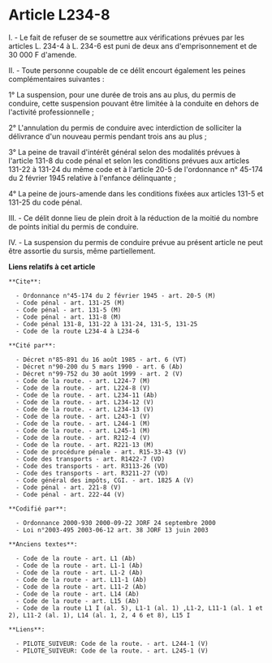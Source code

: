 # Article L234-8

I. - Le fait de refuser de se soumettre aux vérifications prévues par les articles L. 234-4 à L. 234-6 est puni de deux ans
d'emprisonnement et de 30 000 F d'amende.

II. - Toute personne coupable de ce délit encourt également les peines complémentaires suivantes :

1° La suspension, pour une durée de trois ans au plus, du permis de conduire, cette suspension pouvant être limitée à la
conduite en dehors de l'activité professionnelle ;

2° L'annulation du permis de conduire avec interdiction de solliciter la délivrance d'un nouveau permis pendant trois ans au
plus ;

3° La peine de travail d'intérêt général selon des modalités prévues à l'article 131-8 du code pénal et selon les conditions
prévues aux articles 131-22 à 131-24 du même code et à l'article 20-5 de l'ordonnance n° 45-174 du 2 février 1945 relative à
l'enfance délinquante ;

4° La peine de jours-amende dans les conditions fixées aux articles 131-5 et 131-25 du code pénal.

III. - Ce délit donne lieu de plein droit à la réduction de la moitié du nombre de points initial du permis de conduire.

IV. - La suspension du permis de conduire prévue au présent article ne peut être assortie du sursis, même partiellement.

**Liens relatifs à cet article**

	**Cite**:

	  - Ordonnance n°45-174 du 2 février 1945 - art. 20-5 (M)
	  - Code pénal - art. 131-25 (M)
	  - Code pénal - art. 131-5 (M)
	  - Code pénal - art. 131-8 (M)
	  - Code pénal 131-8, 131-22 à 131-24, 131-5, 131-25
	  - Code de la route L234-4 à L234-6

	**Cité par**:

	  - Décret n°85-891 du 16 août 1985 - art. 6 (VT)
	  - Décret n°90-200 du 5 mars 1990 - art. 6 (Ab)
	  - Décret n°99-752 du 30 août 1999 - art. 2 (V)
	  - Code de la route. - art. L224-7 (M)
	  - Code de la route. - art. L224-8 (V)
	  - Code de la route. - art. L234-11 (Ab)
	  - Code de la route. - art. L234-12 (V)
	  - Code de la route. - art. L234-13 (V)
	  - Code de la route. - art. L243-1 (V)
	  - Code de la route. - art. L244-1 (M)
	  - Code de la route. - art. L245-1 (M)
	  - Code de la route. - art. R212-4 (V)
	  - Code de la route. - art. R221-13 (M)
	  - Code de procédure pénale - art. R15-33-43 (V)
	  - Code des transports - art. R1422-7 (VD)
	  - Code des transports - art. R3113-26 (VD)
	  - Code des transports - art. R3211-27 (VD)
	  - Code général des impôts, CGI. - art. 1825 A (V)
	  - Code pénal - art. 221-8 (V)
	  - Code pénal - art. 222-44 (V)

	**Codifié par**:

	  - Ordonnance 2000-930 2000-09-22 JORF 24 septembre 2000
	  - Loi n°2003-495 2003-06-12 art. 38 JORF 13 juin 2003

	**Anciens textes**:

	  - Code de la route - art. L1 (Ab)
	  - Code de la route - art. L1-1 (Ab)
	  - Code de la route - art. L1-2 (Ab)
	  - Code de la route - art. L11-1 (Ab)
	  - Code de la route - art. L11-2 (Ab)
	  - Code de la route - art. L14 (Ab)
	  - Code de la route - art. L15 (Ab)
	  - Code de la route L1 I (al. 5), L1-1 (al. 1) ,L1-2, L11-1 (al. 1 et 2), L11-2 (al. 1), L14 (al. 1, 2, 4 6 et 8), L15 I

	**Liens**:

	  - PILOTE_SUIVEUR: Code de la route. - art. L244-1 (V)
	  - PILOTE_SUIVEUR: Code de la route. - art. L245-1 (V)
